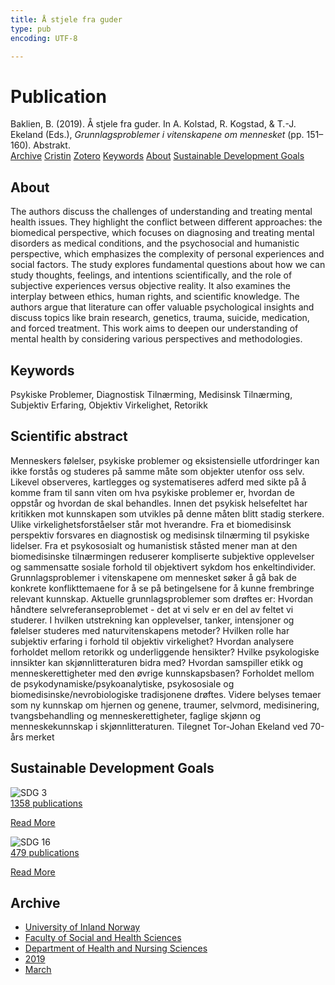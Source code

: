 ```yaml
---
title: Å stjele fra guder
type: pub
encoding: UTF-8

---
```

<h1>Publication</h1>
<article id="csl-bib-container-JYEE8XF9" class="csl-bib-container">
  <div class="csl-bib-body"> <div class="csl-entry">Baklien, B. (2019). Å stjele fra guder. In A. Kolstad, R. Kogstad, &#38; T.-J. Ekeland (Eds.), <i>Grunnlagsproblemer i vitenskapene om mennesket</i> (pp. 151–160). Abstrakt.</div> </div>
  <div class="csl-bib-buttons">
    <a href="#taxonomy-article-JYEE8XF9" alt="archive" class="csl-bib-button">Archive</a>
    <a href="https://app.cristin.no/results/show.jsf?id=1687455" alt="Cristin" class="csl-bib-button">Cristin</a>
    <a href="http://zotero.org/groups/5881554/items/JYEE8XF9" alt="Zotero" class="csl-bib-button">Zotero</a>
    <a href="#keywords-article-JYEE8XF9" alt="keywords" class="csl-bib-button">Keywords</a>
    <a href="#about-article-JYEE8XF9" alt="about_pub" class="csl-bib-button">About</a>
    <a href="#sdg-article-JYEE8XF9" alt="sdg" class="csl-bib-button">Sustainable Development Goals</a>
  </div>
  <div id="csl-bib-meta-container-JYEE8XF9"></div>
</article>
<div id="csl-bib-meta-JYEE8XF9" class="csl-bib-meta">
  <article id="about-article-JYEE8XF9" class="about_pub-article">
    <h1>About</h1>
    The authors discuss the challenges of understanding and treating mental health issues. They highlight the conflict between different approaches: the biomedical perspective, which focuses on diagnosing and treating mental disorders as medical conditions, and the psychosocial and humanistic perspective, which emphasizes the complexity of personal experiences and social factors. The study explores fundamental questions about how we can study thoughts, feelings, and intentions scientifically, and the role of subjective experiences versus objective reality. It also examines the interplay between ethics, human rights, and scientific knowledge. The authors argue that literature can offer valuable psychological insights and discuss topics like brain research, genetics, trauma, suicide, medication, and forced treatment. This work aims to deepen our understanding of mental health by considering various perspectives and methodologies.
  </article>
  <article id="keywords-article-JYEE8XF9" class="keywords-article">
    <h1>Keywords</h1>
    Psykiske Problemer, Diagnostisk Tilnærming, Medisinsk Tilnærming, Subjektiv Erfaring, Objektiv Virkelighet, Retorikk
  </article>
  <article id="abstract-article-JYEE8XF9" class="abstract-article">
    <h1>Scientific abstract</h1>
    Menneskers følelser, psykiske problemer og eksistensielle utfordringer kan ikke forstås og studeres på samme måte som objekter utenfor oss selv. Likevel observeres, kartlegges og systematiseres adferd med sikte på å komme fram til sann viten om hva psykiske problemer er, hvordan de oppstår og hvordan de skal behandles. Innen det psykisk helsefeltet har kritikken mot kunnskapen som utvikles på denne måten blitt stadig sterkere. Ulike virkelighetsforståelser står mot hverandre. Fra et biomedisinsk perspektiv forsvares en diagnostisk og medisinsk tilnærming til psykiske lidelser. Fra et psykososialt og humanistisk ståsted mener man at den biomedisinske tilnærmingen reduserer kompliserte subjektive opplevelser og sammensatte sosiale forhold til objektivert sykdom hos enkeltindivider. Grunnlagsproblemer i vitenskapene om mennesket søker å gå bak de konkrete konflikttemaene for å se på betingelsene for å kunne frembringe relevant kunnskap. Aktuelle grunnlagsproblemer som drøftes er: Hvordan håndtere selvreferanseproblemet - det at vi selv er en del av feltet vi studerer. I hvilken utstrekning kan opplevelser, tanker, intensjoner og følelser studeres med naturvitenskapens metoder? Hvilken rolle har subjektiv erfaring i forhold til objektiv virkelighet? Hvordan analysere forholdet mellom retorikk og underliggende hensikter? Hvilke psykologiske innsikter kan skjønnlitteraturen bidra med? Hvordan samspiller etikk og menneskerettigheter med den øvrige kunnskapsbasen? Forholdet mellom de psykodynamiske/psykoanalytiske, psykososiale og biomedisinske/nevrobiologiske tradisjonene drøftes. Videre belyses temaer som ny kunnskap om hjernen og genene, traumer, selvmord, medisinering, tvangsbehandling og menneskerettigheter, faglige skjønn og menneskekunnskap i skjønnlitteraturen. Tilegnet Tor-Johan Ekeland ved 70-års merket
  </article>
  <article id="sdg-article-JYEE8XF9" class="sdg-article">
    <h1>Sustainable Development Goals</h1>
    <div class="sdg-container"><div id="sdg3" class="sdg">
        <img src="{{< params subfolder >}}images/sdg/sdg03_en.png" class="image" alt="SDG 3">
        <div class="sdg-overlay">
          <a href="{{< params subfolder >}}en/archive/?sdg=3#archive" class="sdg-publication-count"><span>1358</span> publications</a>
          <p><a href="https://sdgs.un.org/goals/goal3" class="sdg-read-more">Read More</a></p>
        </div>
      </div> <div id="sdg16" class="sdg">
        <img src="{{< params subfolder >}}images/sdg/sdg16_en.png" class="image" alt="SDG 16">
        <div class="sdg-overlay">
          <a href="{{< params subfolder >}}en/archive/?sdg=16#archive" class="sdg-publication-count"><span>479</span> publications</a>
          <p><a href="https://sdgs.un.org/goals/goal16" class="sdg-read-more">Read More</a></p>
        </div>
      </div></div>
  </article>
  <article id="taxonomy-article-JYEE8XF9" class="taxonomy-article">
    <h1>Archive</h1>
    <ul>
      <li><a href="{{< params subfolder >}}en/archive/?key=3DCRN523">University of Inland Norway</a></li>
      <li><a href="{{< params subfolder >}}en/archive/?key=IDKFS3MX">Faculty of Social and Health Sciences</a></li>
      <li><a href="{{< params subfolder >}}en/archive/?key=GTV4ECMZ">Department of Health and Nursing Sciences</a></li>
      <li><a href="{{< params subfolder >}}en/archive/?key=E7THIEEM">2019</a></li>
      <li><a href="{{< params subfolder >}}en/archive/?key=NUS59SA9">March</a></li>
    </ul>
  </article>
</div>
